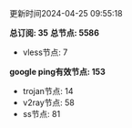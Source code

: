更新时间2024-04-25 09:55:18

**总订阅: 35**
**总节点: 5586**
- vless节点: 7

**google ping有效节点: 153**
- trojan节点: 14
- v2ray节点: 58
- ss节点: 81
